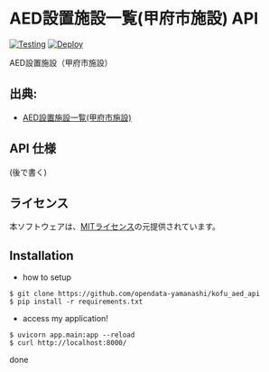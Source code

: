 # AED設置施設一覧(甲府市施設) API
[![Testing](https://github.com/opendata-yamanashi/aed-kofu-api/actions/workflows/test.yml/badge.svg)](https://github.com/opendata-yamanashi/aed-kofu-api/actions/workflows/test.yml)
[![Deploy](https://github.com/opendata-yamanashi/aed-kofu-api/actions/workflows/deploy.yml/badge.svg)](https://github.com/opendata-yamanashi/aed-kofu-api/actions/workflows/deploy.yml)

AED設置施設（甲府市施設）

## 出典:
* [AED設置施設一覧(甲府市施設)](https://www.city.kofu.yamanashi.jp/joho/opendata/shisetsu/index.html)

## API 仕様
(後で書く)

## ライセンス
本ソフトウェアは、[MITライセンス](https://github.com/opendata-yamanashi/onsen-api/blob/main/LICENSE.txt)の元提供されています。

## Installation

* how to setup  
```
$ git clone https://github.com/opendata-yamanashi/kofu_aed_api
$ pip install -r requirements.txt
```
* access my application!
```
$ uvicorn app.main:app --reload 
$ curl http://localhost:8000/
```

done
